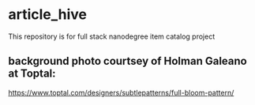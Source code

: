 # article_hive
This repository is for full stack nanodegree item catalog project

## background photo courtsey of Holman Galeano at Toptal:
https://www.toptal.com/designers/subtlepatterns/full-bloom-pattern/